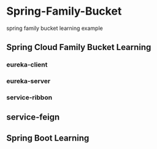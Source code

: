 # Spring-Family-Bucket
spring family bucket learning example
## Spring Cloud Family Bucket Learning
### eureka-client
### eureka-server
### service-ribbon
## service-feign

## Spring Boot Learning
